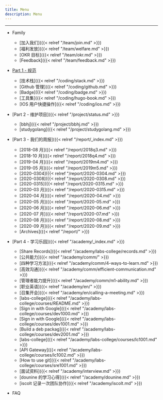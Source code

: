 ```yaml
---
title: Menu
description: Menu
---
```


<hr>

- Family
  - [加入我们]({{< relref "/team/join.md" >}})
  - [福利发放]({{< relref "/team/welfare.md" >}})
  - [OKR 目标]({{< relref "/team/okr.md" >}})
  - [Feedback]({{< relref "/team/feedback.md" >}})

- [Part 1 - 规范]()
  - [技术栈]({{< relref "/coding/stack.md" >}})
  - [Github 管理]({{< relref "/coding/github.md" >}})
  - [Badge]({{< relref "/coding/badge.md" >}})
  - [工具集]({{< relref "/coding/hugo-book.md" >}})
  - [IOS 用户快捷操作]({{< relref "/coding/ios.md" >}})

- [Part 2 - 维护项目]({{< relref "/project/status.md" >}})
  - [bbhj]({{< relref "/project/bbhj.md" >}})
  - [studygolang]({{< relref "/project/studygolang.md" >}})

- [Part 3 - 我们的周报]({{< relref "/report/_index.md" >}})
  - [2018-08 月]({{< relref "/report/2018q3.md" >}})
  - [2018-10 月]({{< relref "/report/2018q4.md" >}})
  - [2019-04 月]({{< relref "/report/2019m4.md" >}})
  - [2019-05 月]({{< relref "/report/2019m5.md" >}})
  - [2020-0304]({{< relref "/report/2020-0304.md" >}})
  - [2020-0308]({{< relref "/report/2020-0308.md" >}})
  - [2020-0315]({{< relref "/report/2020-0315.md" >}})
  - [2020-03 月]({{< relref "/report/2020-0315.md" >}})
  - [2020-04 月]({{< relref "/report/2020-04.md" >}})
  - [2020-05 月]({{< relref "/report/2020-05.md" >}})
  - [2020-06 月]({{< relref "/report/2020-06.md" >}})
  - [2020-07 月]({{< relref "/report/2020-07.md" >}})
  - [2020-08 月]({{< relref "/report/2020-08.md" >}})
  - [2020-09 月]({{< relref "/report/2020-09.md" >}})
  - [Archives]({{< relref "/report/" >}})

- [Part 4 - 学习乐园]({{< relref "/academy/_index.md" >}})
  - [Share Records]({{< relref "/academy/labs-college/records.md" >}})
  - [公共能力]({{< relref "/academy/comm/" >}})
   - [四种学习方法]({{< relref "/academy/comm/4-ways-to-learn.md" >}})
   - [高效沟通]({{< relref "/academy/comm/efficient-communication.md" >}})
   - [管理者能力提升]({{< relref "/academy/comm/m1-ability.md" >}})
  - [职业英语]({{< relref "/academy/en/" >}})
   - [召集开会]({{< relref "/academy/en/calling-a-meeting.md" >}})
  - [labs-college]({{< relref "/academy/labs-college/courses/README.md" >}})
   - [Sign in with Google]({{< relref "/academy/labs-college/courses/dev1000.md" >}})
   - [Sign in with Google]({{< relref "/academy/labs-college/courses/dev1001.md" >}})
   - [Build a deb packag]({{< relref "/academy/labs-college/courses/dev2001.md" >}})
   - [labs-college]({{< relref "/academy/labs-college/courses/lc1001.md" >}})
   - [API Gateway]({{< relref "/academy/labs-college/courses/lc1002.md" >}})
   - [How to use git]({{< relref "/academy/labs-college/courses/sre1001.md" >}})
  - [面试资料]({{< relref "/academy/interview.md" >}})
  - [dounine 的学习心得]({{< relref "/academy/dounine.md" >}})
  - [iscolt 记录一次团队协作]({{< relref "/academy/iscolt.md" >}})

- FAQ

<br />
